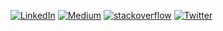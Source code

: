 [![LinkedIn](https://img.shields.io/badge/LinkedIn-0077B5?style=flat&logo=LinkedIn&logoColor=white&link=https://www.linkedin.com/in/abhishek-singla-9a628780/)](https://www.linkedin.com/in/abhishek-singla-9a628780/)
[![Medium](https://img.shields.io/badge/Medium-12100E?style=flat&logo=medium&logoColor=white&link=https://medium.com/@singla_02)](https://medium.com/@singla_02)
[![stackoverflow](https://img.shields.io/static/v1?style=flat-square&logo=stackoverflow&label=&message=StackOverflow&color=5b5b5b&labelColor=5b5b5b)](https://stackoverflow.com/users/6539123/singla-02)
[![Twitter](https://img.shields.io/badge/Twitter-1DA1F2?style=flat&logo=Twitter&logoColor=white&link=https://twitter.com/singla_02)](https://twitter.com/singla_02)

